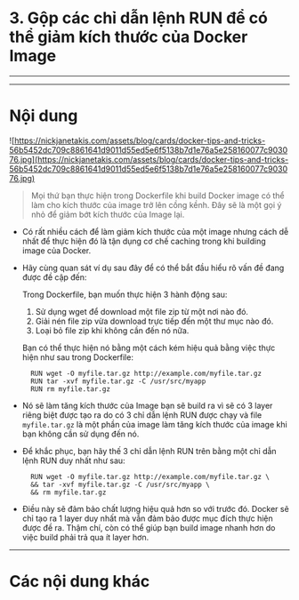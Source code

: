# 3. Gộp các chỉ dẫn lệnh RUN để có thể giảm kích thước của Docker Image

____
____

# <a name="content">Nội dung</a>

![https://nickjanetakis.com/assets/blog/cards/docker-tips-and-tricks-56b5452dc709c8861641d9011d55ed5e6f5138b7d1e76a5e258160077c903076.jpg](https://nickjanetakis.com/assets/blog/cards/docker-tips-and-tricks-56b5452dc709c8861641d9011d55ed5e6f5138b7d1e76a5e258160077c903076.jpg)

> Mọi thứ bạn thực hiện trong Dockerfile khi build Docker image có thể làm cho kích thước của image trở lên cồng kềnh. Đây sẽ là một gọi ý nhỏ để giảm bớt kích thước của Image lại.

- Có rất nhiều cách để làm giảm kích thước của một image nhưng cách dễ nhất để thực hiện đó là tận dụng cơ chế caching trong khi building image của Docker.

- Hãy cùng quan sát ví dụ sau đây để có thể bắt đầu hiểu rõ vấn đề đang được đề cập đến:

    Trong Dockerfile, bạn muốn thực hiện 3 hành động sau:

    1. Sử dụng wget để download một file zip từ một nơi nào đó.
    2. Giải nén file zip vừa download trực tiếp đến một thư mục nào đó.
    3. Loại bỏ file zip khi không cần đến nó nữa.

    Bạn có thể thực hiện nó bằng một cách kém hiệu quả bằng việc thực hiện như sau trong Dockerfile:

        RUN wget -O myfile.tar.gz http://example.com/myfile.tar.gz
        RUN tar -xvf myfile.tar.gz -C /usr/src/myapp
        RUN rm myfile.tar.gz

- Nó sẽ làm tăng kích thước của Image bạn sẽ build ra vì sẽ có 3 layer riêng biệt được tạo ra do có 3 chỉ dẫn lệnh RUN được chạy và file `myfile.tar.gz` là một phần của image làm tăng kích thước của image khi bạn không cần sử dụng đến nó.

- Để khắc phục, bạn hãy thế 3 chỉ dẫn lệnh RUN trên bằng một chỉ dẫn lệnh RUN duy nhất như sau:

        RUN wget -O myfile.tar.gz http://example.com/myfile.tar.gz \
        && tar -xvf myfile.tar.gz -C /usr/src/myapp \
        && rm myfile.tar.gz

- Điều này sẽ đảm bảo chất lượng hiệu quả hơn so với trước đó. Docker sẽ chỉ tạo ra 1 layer duy nhất mà vẫn đảm bảo được mục đích thực hiện được đề ra. Thậm chí, còn có thể giúp bạn build image nhanh hơn do việc build phải trả qua ít layer hơn.
____

# <a name="content-others">Các nội dung khác</a>
